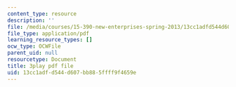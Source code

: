 ```yaml
---
content_type: resource
description: ''
file: /media/courses/15-390-new-enterprises-spring-2013/13cc1adfd544d607bb885ffff9f4659e_Xcsp0486olY.pdf
file_type: application/pdf
learning_resource_types: []
ocw_type: OCWFile
parent_uid: null
resourcetype: Document
title: 3play pdf file
uid: 13cc1adf-d544-d607-bb88-5ffff9f4659e
---
```

